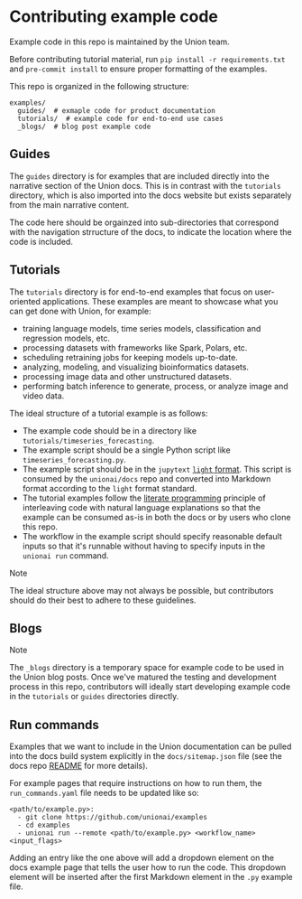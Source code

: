 # Contributing example code

Example code in this repo is maintained by the Union team.

Before contributing tutorial material, run `pip install -r requirements.txt` and `pre-commit install` to ensure proper
formatting of the examples.

This repo is organized in the following structure:

```
examples/
  guides/  # exmaple code for product documentation
  tutorials/  # example code for end-to-end use cases
  _blogs/  # blog post example code
```

## Guides

The `guides` directory is for examples that are included directly into the narrative section of the Union docs.
This is in contrast with the `tutorials` directory, which is also imported into the docs website but exists separately 
from the main narrative content.

The code here should be orgainzed into sub-directories that correspond with the navigation strructure of the docs,
to indicate the location where the code is included.

## Tutorials

The `tutorials` directory is for end-to-end examples that focus on user-oriented applications. These
examples are meant to showcase what you can get done with Union, for example:

- training language models, time series models, classification and regression models, etc.
- processing datasets with frameworks like Spark, Polars, etc.
- scheduling retraining jobs for keeping models up-to-date.
- analyzing, modeling, and visualizing bioinformatics datasets.
- processing image data and other unstructured datasets.
- performing batch inference to generate, process, or analyze image and video data.

The ideal structure of a tutorial example is as follows:

- The example code should be in a directory like `tutorials/timeseries_forecasting`.
- The example script should be a single Python script like `timeseries_forecasting.py`.
- The example script should be in the `jupytext` [`light` format](https://jupytext.readthedocs.io/en/latest/formats-scripts.html#the-light-format). This script is consumed by the `unionai/docs`
  repo and converted into Markdown format according to the `light` format standard.
- The tutorial examples follow the [literate programming](https://en.wikipedia.org/wiki/Literate_programming#:~:text=Literate%20programming%20is%20a%20programming,source%20code%20can%20be%20generated) principle of interleaving code with natural language
  explanations so that the example can be consumed as-is in both the docs or by
  users who clone this repo.
- The workflow in the example script should specify reasonable default inputs so that
  it's runnable without having to specify inputs in the `unionai run` command.

> [!NOTE]
> The ideal structure above may not always be possible, but contributors should
> do their best to adhere to these guidelines.

## Blogs

> [!NOTE]
> The `_blogs` directory is a temporary
> space for example code to be used in the Union blog posts. Once we've
> matured the testing and development process in this repo, contributors will
> ideally start developing example code in the `tutorials` or `guides`
> directories directly.

## Run commands

Examples that we want to include in the Union documentation can be pulled
into the docs build system explicitly in the `docs/sitemap.json` file (see
the docs repo [README](https://github.com/unionai/docs/blob/main/README.md)
for more details).

For example pages that require instructions on how to run them, the
`run_commands.yaml` file needs to be updated like so:

```
<path/to/example.py>:
  - git clone https://github.com/unionai/examples
  - cd examples
  - unionai run --remote <path/to/example.py> <workflow_name> <input_flags>
```

Adding an entry like the one above will add a dropdown element on the docs
example page that tells the user how to run the code. This dropdown element
will be inserted after the first Markdown element in the `.py` example file.
